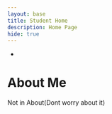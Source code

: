```yaml
---
layout: base
title: Student Home
description: Home Page
hide: true
---
```

-
# About Me 
Not in About(Dont worry about it)
